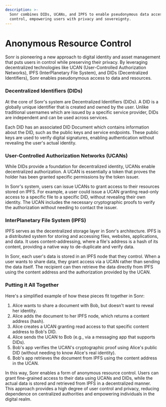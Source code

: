 ```yaml
---
description: >-
  Sonr combines DIDs, UCANs, and IPFS to enable pseudonymous data access
  control, empowering users with privacy and sovereignty.
---
```


# Anonymous Resource Control

Sonr is pioneering a new approach to digital identity and asset management that puts users in control while preserving their privacy. By leveraging decentralized technologies like UCAN (User-Controlled Authorization Networks), IPFS (InterPlanetary File System), and DIDs (Decentralized Identifiers), Sonr enables pseudonymous access to data and resources.

### Decentralized Identifiers (DIDs)

At the core of Sonr's system are Decentralized Identifiers (DIDs). A DID is a globally unique identifier that is created and owned by the user. Unlike traditional usernames which are issued by a specific service provider, DIDs are independent and can be used across services.

Each DID has an associated DID Document which contains information about the DID, such as the public keys and service endpoints. These public keys are used to verify digital signatures, enabling authentication without revealing the user's actual identity.

### User-Controlled Authorization Networks (UCANs)

While DIDs provide a foundation for decentralized identity, UCANs enable decentralized authorization. A UCAN is essentially a token that proves the holder has been granted specific permissions by the token issuer.

In Sonr's system, users can issue UCANs to grant access to their resources stored on IPFS. For example, a user could issue a UCAN granting read-only access to a specific file to a specific DID, without revealing their own identity. The UCAN includes the necessary cryptographic proofs to verify the authorization without needing to contact the issuer.

### InterPlanetary File System (IPFS)

IPFS serves as the decentralized storage layer in Sonr's architecture. IPFS is a distributed system for storing and accessing files, websites, applications, and data. It uses content-addressing, where a file's address is a hash of its content, providing a native way to de-duplicate and verify data.

In Sonr, each user's data is stored in an IPFS node that they control. When a user wants to share data, they grant access via a UCAN rather than sending the data itself. The recipient can then retrieve the data directly from IPFS using the content address and the authorization provided by the UCAN.

### Putting it All Together

Here's a simplified example of how these pieces fit together in Sonr:

1. Alice wants to share a document with Bob, but doesn't want to reveal her identity.
2. Alice adds the document to her IPFS node, which returns a content address (hash).
3. Alice creates a UCAN granting read access to that specific content address to Bob's DID.
4. Alice sends the UCAN to Bob (e.g., via a messaging app that supports DIDs).
5. Bob's app verifies the UCAN's cryptographic proof using Alice's public DID (without needing to know Alice's real identity).
6. Bob's app retrieves the document from IPFS using the content address in the UCAN.

In this way, Sonr enables a form of anonymous resource control. Users can grant fine-grained access to their data using UCANs and DIDs, while the actual data is stored and retrieved from IPFS in a decentralized manner. This approach provides a high degree of user control and privacy, reducing dependence on centralized authorities and empowering individuals in the digital realm.
